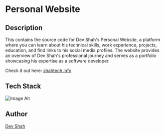 # Personal Website

## Description

This contains the source code for Dev Shah's Personal Website, a platform where you can learn about his technical skills, work experience, projects, education, and find links to his social media profiles. The website provides an overview of Dev Shah's professional journey and serves as a portfolio showcasing his expertise as a software developer.

Check it out here: [shahtech.info](shahtech.info)

## Tech Stack

![Image Alt](https://skillicons.dev/icons?i=nextjs,firebase)

## Author

[Dev Shah](https://github.com/busycaesar)

